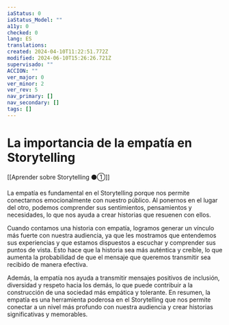 ```yaml
---
iaStatus: 0
iaStatus_Model: ""
a11y: 0
checked: 0
lang: ES
translations: 
created: 2024-04-10T11:22:51.772Z
modified: 2024-06-10T15:26:26.721Z
supervisado: ""
ACCION: ""
ver_major: 0
ver_minor: 2
ver_rev: 5
nav_primary: []
nav_secondary: []
tags: []
---
```

# La importancia de la empatía en Storytelling

[[Aprender sobre Storytelling ⚫①]]

La empatía es fundamental en el Storytelling porque nos permite conectarnos emocionalmente con nuestro público. Al ponernos en el lugar del otro, podemos comprender sus sentimientos, pensamientos y necesidades, lo que nos ayuda a crear historias que resuenen con ellos.

Cuando contamos una historia con empatía, logramos generar un vínculo más fuerte con nuestra audiencia, ya que les mostramos que entendemos sus experiencias y que estamos dispuestos a escuchar y comprender sus puntos de vista. Esto hace que la historia sea más auténtica y creíble, lo que aumenta la probabilidad de que el mensaje que queremos transmitir sea recibido de manera efectiva.

Además, la empatía nos ayuda a transmitir mensajes positivos de inclusión, diversidad y respeto hacia los demás, lo que puede contribuir a la construcción de una sociedad más empática y tolerante. En resumen, la empatía es una herramienta poderosa en el Storytelling que nos permite conectar a un nivel más profundo con nuestra audiencia y crear historias significativas y memorables.
